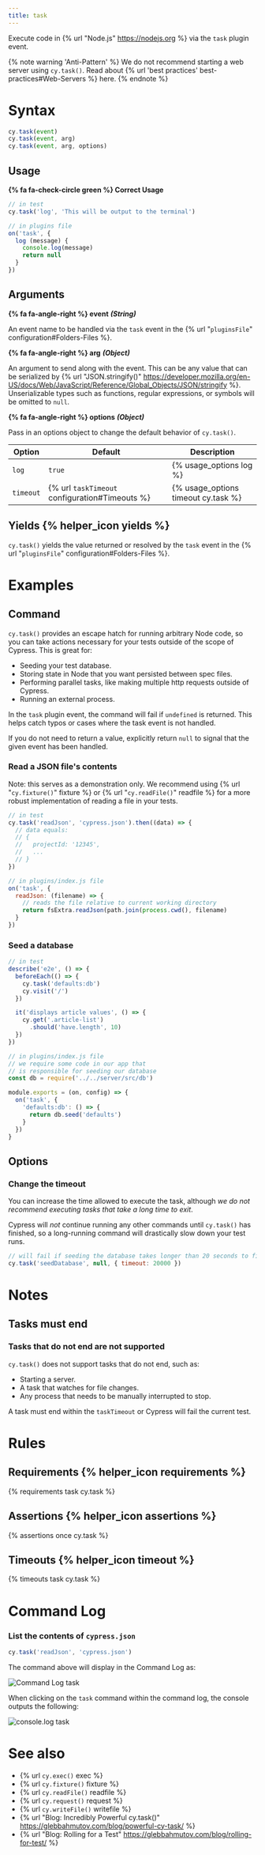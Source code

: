 ```yaml
---
title: task
---
```


Execute code in {% url "Node.js" https://nodejs.org %} via the `task` plugin event.

{% note warning 'Anti-Pattern' %}
We do not recommend starting a web server using `cy.task()`. Read about {% url 'best practices' best-practices#Web-Servers %} here.
{% endnote %}

# Syntax

```javascript
cy.task(event)
cy.task(event, arg)
cy.task(event, arg, options)
```

## Usage

**{% fa fa-check-circle green %} Correct Usage**

```javascript
// in test
cy.task('log', 'This will be output to the terminal')
```
```javascript
// in plugins file
on('task', {
  log (message) {
    console.log(message)
    return null
  }
})
```

## Arguments

**{% fa fa-angle-right %} event** ***(String)***

An event name to be handled via the `task` event in the {% url "`pluginsFile`" configuration#Folders-Files %}.

**{% fa fa-angle-right %} arg** ***(Object)***

An argument to send along with the event. This can be any value that can be serialized by {% url "JSON.stringify()" https://developer.mozilla.org/en-US/docs/Web/JavaScript/Reference/Global_Objects/JSON/stringify %}. Unserializable types such as functions, regular expressions, or symbols will be omitted to `null`.

**{% fa fa-angle-right %} options** ***(Object)***

Pass in an options object to change the default behavior of `cy.task()`.

Option | Default | Description
--- | --- | ---
`log` | `true` | {% usage_options log %}
`timeout` | {% url `taskTimeout` configuration#Timeouts %} | {% usage_options timeout cy.task %}

## Yields {% helper_icon yields %}

`cy.task()` yields the value returned or resolved by the `task` event in the {% url "`pluginsFile`" configuration#Folders-Files %}.

# Examples

## Command

`cy.task()` provides an escape hatch for running arbitrary Node code, so you can take actions necessary for your tests outside of the scope of Cypress. This is great for:

- Seeding your test database.
- Storing state in Node that you want persisted between spec files.
- Performing parallel tasks, like making multiple http requests outside of Cypress.
- Running an external process.

In the `task` plugin event, the command will fail if `undefined` is returned. This helps catch typos or cases where the task event is not handled.

If you do not need to return a value, explicitly return `null` to signal that the given event has been handled.

### Read a JSON file's contents

Note: this serves as a demonstration only. We recommend using {% url "`cy.fixture()`" fixture %} or {% url "`cy.readFile()`" readfile %} for a more robust implementation of reading a file in your tests.

```javascript
// in test
cy.task('readJson', 'cypress.json').then((data) => {
  // data equals:
  // {
  //   projectId: '12345',
  //   ...
  // }
})
```

```javascript
// in plugins/index.js file
on('task', {
  readJson: (filename) => {
    // reads the file relative to current working directory
    return fsExtra.readJson(path.join(process.cwd(), filename)
  }
})
```

### Seed a database

```javascript
// in test
describe('e2e', () => {
  beforeEach(() => {
    cy.task('defaults:db')
    cy.visit('/')
  })

  it('displays article values', () => {
    cy.get('.article-list')
      .should('have.length', 10)
  })
})
```

```javascript
// in plugins/index.js file
// we require some code in our app that
// is responsible for seeding our database
const db = require('../../server/src/db')

module.exports = (on, config) => {
  on('task', {
    'defaults:db': () => {
      return db.seed('defaults')
    }
  })
}
```

## Options

### Change the timeout

You can increase the time allowed to execute the task, although *we do not recommend executing tasks that take a long time to exit*.

Cypress will *not* continue running any other commands until `cy.task()` has finished, so a long-running command will drastically slow down your test runs.

```javascript
// will fail if seeding the database takes longer than 20 seconds to finish
cy.task('seedDatabase', null, { timeout: 20000 })
```

# Notes

## Tasks must end

### Tasks that do not end are not supported

`cy.task()` does not support tasks that do not end, such as:

- Starting a server.
- A task that watches for file changes.
- Any process that needs to be manually interrupted to stop.

A task must end within the `taskTimeout` or Cypress will fail the current test.

# Rules

## Requirements {% helper_icon requirements %}

{% requirements task cy.task %}

## Assertions {% helper_icon assertions %}

{% assertions once cy.task %}

## Timeouts {% helper_icon timeout %}

{% timeouts task cy.task %}

# Command Log

### List the contents of `cypress.json`

```javascript
cy.task('readJson', 'cypress.json')
```

The command above will display in the Command Log as:

![Command Log task](/img/api/task/task-read-cypress-json.png)

When clicking on the `task` command within the command log, the console outputs the following:

![console.log task](/img/api/task/console-shows-task-result.png)

# See also

- {% url `cy.exec()` exec %}
- {% url `cy.fixture()` fixture %}
- {% url `cy.readFile()` readfile %}
- {% url `cy.request()` request %}
- {% url `cy.writeFile()` writefile %}
- {% url "Blog: Incredibly Powerful cy.task()" https://glebbahmutov.com/blog/powerful-cy-task/ %}
- {% url "Blog: Rolling for a Test" https://glebbahmutov.com/blog/rolling-for-test/ %}
